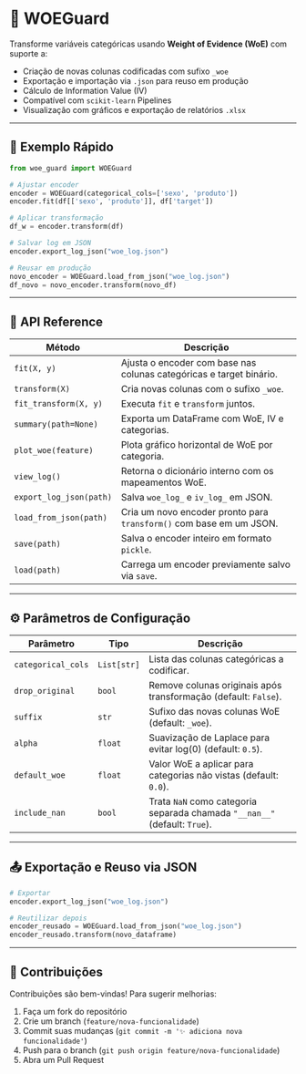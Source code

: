# 🧮 WOEGuard

Transforme variáveis categóricas usando **Weight of Evidence (WoE)** com suporte a:

- Criação de novas colunas codificadas com sufixo `_woe`
- Exportação e importação via `.json` para reuso em produção
- Cálculo de Information Value (IV)
- Compatível com `scikit-learn` Pipelines
- Visualização com gráficos e exportação de relatórios `.xlsx`

---

## 🚀 Exemplo Rápido

```python
from woe_guard import WOEGuard

# Ajustar encoder
encoder = WOEGuard(categorical_cols=['sexo', 'produto'])
encoder.fit(df[['sexo', 'produto']], df['target'])

# Aplicar transformação
df_w = encoder.transform(df)

# Salvar log em JSON
encoder.export_log_json("woe_log.json")

# Reusar em produção
novo_encoder = WOEGuard.load_from_json("woe_log.json")
df_novo = novo_encoder.transform(novo_df)
```

---

## 📒 API Reference

| Método                  | Descrição                                                           |
|-------------------------|---------------------------------------------------------------------|
| `fit(X, y)`             | Ajusta o encoder com base nas colunas categóricas e target binário. |
| `transform(X)`          | Cria novas colunas com o sufixo `_woe`.                             |
| `fit_transform(X, y)`   | Executa `fit` e `transform` juntos.                                 |
| `summary(path=None)`    | Exporta um DataFrame com WoE, IV e categorias.                      |
| `plot_woe(feature)`     | Plota gráfico horizontal de WoE por categoria.                      |
| `view_log()`          | Retorna o dicionário interno com os mapeamentos WoE.                |
| `export_log_json(path)` | Salva `woe_log_` e `iv_log_` em JSON.                               |
| `load_from_json(path)`  | Cria um novo encoder pronto para `transform()` com base em um JSON. |
| `save(path)`            | Salva o encoder inteiro em formato `pickle`.                        |
| `load(path)`            | Carrega um encoder previamente salvo via `save`.                    |

---

## ⚙️ Parâmetros de Configuração

| Parâmetro          | Tipo        | Descrição                                                                    |
|--------------------|-------------|------------------------------------------------------------------------------|
| `categorical_cols` | `List[str]` | Lista das colunas categóricas a codificar.                                   |
| `drop_original`    | `bool`      | Remove colunas originais após transformação (default: `False`).              |
| `suffix`           | `str`       | Sufixo das novas colunas WoE (default: `_woe`).                              |
| `alpha`            | `float`     | Suavização de Laplace para evitar log(0) (default: `0.5`).                   |
| `default_woe`      | `float`     | Valor WoE a aplicar para categorias não vistas (default: `0.0`).             |
| `include_nan`      | `bool`      | Trata `NaN` como categoria separada chamada `"__nan__"` (default: `True`). |

---

## 📤 Exportação e Reuso via JSON

```python
# Exportar
encoder.export_log_json("woe_log.json")

# Reutilizar depois
encoder_reusado = WOEGuard.load_from_json("woe_log.json")
encoder_reusado.transform(novo_dataframe)
```

---

## 🤝 Contribuições

Contribuições são bem-vindas! Para sugerir melhorias:

1. Faça um fork do repositório
2. Crie um branch (`feature/nova-funcionalidade`)
3. Commit suas mudanças (`git commit -m '✨ adiciona nova funcionalidade'`)
4. Push para o branch (`git push origin feature/nova-funcionalidade`)
5. Abra um Pull Request
